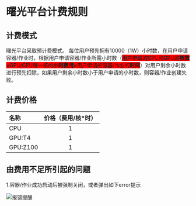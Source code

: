 # 曙光平台计费规则
## 计费模式
曙光平台采取预计费模式。
每位用户预先拥有10000（1W）小时数，在用户申请容器/作业时，根据用户申请容器/作业所需小时数（<span style="background:red">用户申请的CPU和GPU的**核数**×GPU/CPU每一核的**小时费用**×用户申请的容器/作业的**时间**</span>）对用户剩余小时数进行预先扣除，如果用户剩余小时数小于用户申请的小时数，则容器/作业创建失败。
## 计费价格

| 名称    | 价格（费用/核*时） |
| :-------------- | :-----------:|
| CPU      | 1       |
| GPU:T4   | 1        |
| GPU:Z100|1|

## 由费用不足所引起的问题

1.容器/作业成功启动后被强制关闭，或者弹出如下error提示

![报错提醒](./fee_images/free_error.png)



